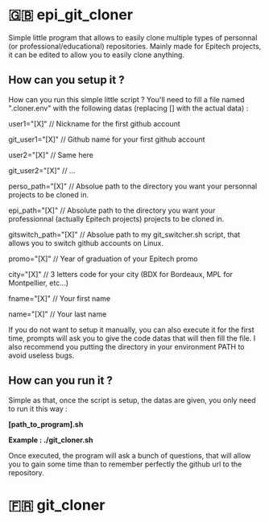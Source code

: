 # :gb: epi_git_cloner
Simple little program that allows to easily clone multiple types of personnal (or professional/educational) repositories. Mainly made for Epitech projects, it can be edited to allow you to easily clone anything.

## How can you setup it ?
How can you run this simple little script ?
You'll need to fill a file named ".cloner.env" with the following datas (replacing [] with the actual data) :

user1="[X]" // Nickname for the first github account

git_user1="[X]" // Github name for your first github account

user2="[X]" // Same here

git_user2="[X]" // ...

perso_path="[X]" // Absolue path to the directory you want your personnal projects to be cloned in.

epi_path="[X]" // Absolute path to the directory you want your professionnal (actually Epitech projects) projects to be cloned in.

gitswitch_path="[X]" // Absolue path to my git_switcher.sh script, that allows you to switch github accounts on Linux.

promo="[X]" // Year of graduation of your Epitech promo

city="[X]" // 3 letters code for your city (BDX for Bordeaux, MPL for Montpellier, etc...)

fname="[X]" // Your first name

name="[X]" // Your last name

If you do not want to setup it manually, you can also execute it for the first time, prompts will ask you to give the code datas that will then fill the file.
I also recommend you putting the directory in your environment PATH to avoid useless bugs.

## How can you run it ?
Simple as that, once the script is setup, the datas are given, you only need to run it this way :

**[path_to_program].sh**

**Example : ./git_cloner.sh**

Once executed, the program will ask a bunch of questions, that will allow you to gain some time than to remember perfectly the github url to the repository.


# :fr: git_cloner